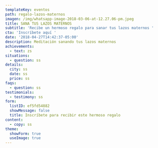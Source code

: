 ```yaml
---
templateKey: eventos
path: regalo-lazos-maternos
imagen: /img/whatsapp-image-2018-03-06-at-12.27.06-pm.jpeg
title: SANA TUS LAZOS MATERNOS
subtitle: 'Recibe un hermoso regalo para sanar tus lazos maternos '
cta: 'Inscríbete aquí '
date: '2018-04-27T14:42:37-05:00'
description: Meditación sanando tus lazos maternos
achievements:
  - text: zs
situations:
  - question: ss
details:
  city: ss
  date: ss
  price: ss
faqs:
  - question: ss
testimonials:
  - testimony: ss
form:
  listID: ef5fd54882
  showMessage: false
  title: Inscríbete para recibir este hermoso regalo
content:
  - copy: ss
theme:
  showForm: true
  useImage: true
---
```


